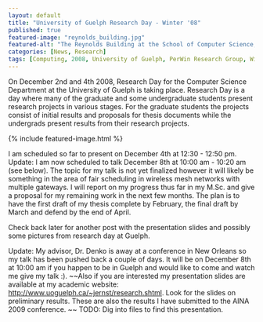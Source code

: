 ```yaml
---
layout: default
title: "University of Guelph Research Day - Winter '08"
published: true
featured-image: "reynolds_building.jpg"
featured-alt: "The Reynolds Building at the School of Computer Science, Guelph"
categories: [News, Research]
tags: [Computing, 2008, University of Guelph, PerWin Research Group, Wireless, Thesis]
---
```

On December 2nd and 4th 2008, Research Day for the Computer Science Department at the University of Guelph is taking place. Research Day is a day where many of the graduate and some undergraduate students present research projects in various stages. For the graduate students the projects consist of initial results and proposals for thesis documents while the undergrads present results from their research projects.

{% include featured-image.html %}

I am scheduled so far to present on December 4th at 12:30 - 12:50 pm. Update: I am now scheduled to talk December 8th at 10:00 am - 10:20 am (see below). The topic for my talk is not yet finalized however it will likely be something in the area of fair scheduling in wireless mesh networks with multiple gateways. I will report on my progress thus far in my M.Sc. and give a proposal for my remaining work in the next few months. The plan is to have the first draft of my thesis complete by February, the final draft by March and defend by the end of April.

Check back later for another post with the presentation slides and possibly some pictures from research day at Guelph.

Update: My advisor, Dr. Denko is away at a conference in New Orleans so my talk has been pushed back a couple of days. It will be on December 8th at 10:00 am if you happen to be in Guelph and would like to come and watch me give my talk :). ~~Also if you are interested my presentation slides are available at my academic website: http://www.uoguelph.ca/~jernst/research.shtml. Look for the slides on preliminary results. These are also the results I have submitted to the AINA 2009 conference. ~~ TODO: Dig into files to find this presentation.
